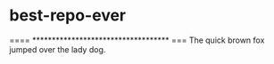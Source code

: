 # best-repo-ever
==== *********************************** ===
The quick brown fox jumped over the lady dog.